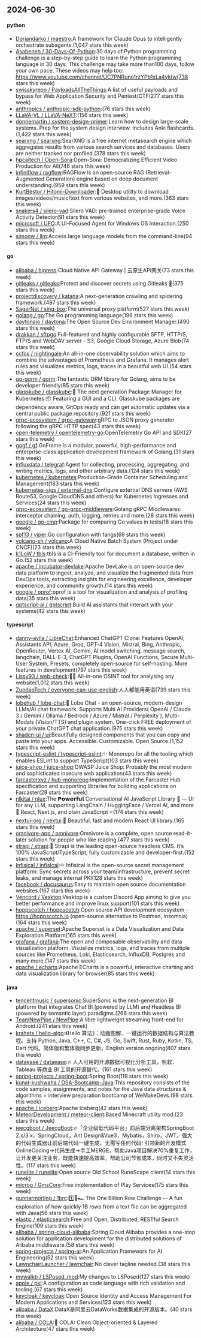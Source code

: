 ## 2024-06-30

#### python
* [Doriandarko / maestro](https://github.com/Doriandarko/maestro):A framework for Claude Opus to intelligently orchestrate subagents.(1,047 stars this week)
* [Asabeneh / 30-Days-Of-Python](https://github.com/Asabeneh/30-Days-Of-Python):30 days of Python programming challenge is a step-by-step guide to learn the Python programming language in 30 days. This challenge may take more than100 days, follow your own pace. These videos may help too: https://www.youtube.com/channel/UC7PNRuno1rzYPb1xLa4yktw(738 stars this week)
* [swisskyrepo / PayloadsAllTheThings](https://github.com/swisskyrepo/PayloadsAllTheThings):A list of useful payloads and bypass for Web Application Security and Pentest/CTF(277 stars this week)
* [anthropics / anthropic-sdk-python](https://github.com/anthropics/anthropic-sdk-python):(76 stars this week)
* [LLaVA-VL / LLaVA-NeXT](https://github.com/LLaVA-VL/LLaVA-NeXT):(156 stars this week)
* [donnemartin / system-design-primer](https://github.com/donnemartin/system-design-primer):Learn how to design large-scale systems. Prep for the system design interview. Includes Anki flashcards.(1,422 stars this week)
* [searxng / searxng](https://github.com/searxng/searxng):SearXNG is a free internet metasearch engine which aggregates results from various search services and databases. Users are neither tracked nor profiled.(378 stars this week)
* [hpcaitech / Open-Sora](https://github.com/hpcaitech/Open-Sora):Open-Sora: Democratizing Efficient Video Production for All(746 stars this week)
* [infiniflow / ragflow](https://github.com/infiniflow/ragflow):RAGFlow is an open-source RAG (Retrieval-Augmented Generation) engine based on deep document understanding.(959 stars this week)
* [KurtBestor / Hitomi-Downloader](https://github.com/KurtBestor/Hitomi-Downloader):🍰 Desktop utility to download images/videos/music/text from various websites, and more.(363 stars this week)
* [snakers4 / silero-vad](https://github.com/snakers4/silero-vad):Silero VAD: pre-trained enterprise-grade Voice Activity Detector(91 stars this week)
* [microsoft / UFO](https://github.com/microsoft/UFO):A UI-Focused Agent for Windows OS Interaction.(250 stars this week)
* [simonw / llm](https://github.com/simonw/llm):Access large language models from the command-line(94 stars this week)

#### go
* [alibaba / higress](https://github.com/alibaba/higress):Cloud Native API Gateway | 云原生API网关(73 stars this week)
* [gitleaks / gitleaks](https://github.com/gitleaks/gitleaks):Protect and discover secrets using Gitleaks 🔑(375 stars this week)
* [projectdiscovery / katana](https://github.com/projectdiscovery/katana):A next-generation crawling and spidering framework.(497 stars this week)
* [SagerNet / sing-box](https://github.com/SagerNet/sing-box):The universal proxy platform(527 stars this week)
* [golang / go](https://github.com/golang/go):The Go programming language(196 stars this week)
* [daytonaio / daytona](https://github.com/daytonaio/daytona):The Open Source Dev Environment Manager.(490 stars this week)
* [drakkan / sftpgo](https://github.com/drakkan/sftpgo):Full-featured and highly configurable SFTP, HTTP/S, FTP/S and WebDAV server - S3, Google Cloud Storage, Azure Blob(74 stars this week)
* [ccfos / nightingale](https://github.com/ccfos/nightingale):An all-in-one observability solution which aims to combine the advantages of Prometheus and Grafana. It manages alert rules and visualizes metrics, logs, traces in a beautiful web UI.(54 stars this week)
* [go-gorm / gorm](https://github.com/go-gorm/gorm):The fantastic ORM library for Golang, aims to be developer friendly(85 stars this week)
* [glasskube / glasskube](https://github.com/glasskube/glasskube):🧊 The next generation Package Manager for Kubernetes 📦 Featuring a GUI and a CLI. Glasskube packages are dependency aware, GitOps ready and can get automatic updates via a central public package repository.(921 stars this week)
* [grpc-ecosystem / grpc-gateway](https://github.com/grpc-ecosystem/grpc-gateway):gRPC to JSON proxy generator following the gRPC HTTP spec(43 stars this week)
* [open-telemetry / opentelemetry-go](https://github.com/open-telemetry/opentelemetry-go):OpenTelemetry Go API and SDK(27 stars this week)
* [gogf / gf](https://github.com/gogf/gf):GoFrame is a modular, powerful, high-performance and enterprise-class application development framework of Golang.(31 stars this week)
* [influxdata / telegraf](https://github.com/influxdata/telegraf):Agent for collecting, processing, aggregating, and writing metrics, logs, and other arbitrary data.(124 stars this week)
* [kubernetes / kubernetes](https://github.com/kubernetes/kubernetes):Production-Grade Container Scheduling and Management(183 stars this week)
* [kubernetes-sigs / external-dns](https://github.com/kubernetes-sigs/external-dns):Configure external DNS servers (AWS Route53, Google CloudDNS and others) for Kubernetes Ingresses and Services(24 stars this week)
* [grpc-ecosystem / go-grpc-middleware](https://github.com/grpc-ecosystem/go-grpc-middleware):Golang gRPC Middlewares: interceptor chaining, auth, logging, retries and more.(28 stars this week)
* [google / go-cmp](https://github.com/google/go-cmp):Package for comparing Go values in tests(18 stars this week)
* [spf13 / viper](https://github.com/spf13/viper):Go configuration with fangs(69 stars this week)
* [volcano-sh / volcano](https://github.com/volcano-sh/volcano):A Cloud Native Batch System (Project under CNCF)(23 stars this week)
* [k1LoW / tbls](https://github.com/k1LoW/tbls):tbls is a CI-Friendly tool for document a database, written in Go.(52 stars this week)
* [apache / incubator-devlake](https://github.com/apache/incubator-devlake):Apache DevLake is an open-source dev data platform to ingest, analyze, and visualize the fragmented data from DevOps tools, extracting insights for engineering excellence, developer experience, and community growth.(14 stars this week)
* [google / pprof](https://github.com/google/pprof):pprof is a tool for visualization and analysis of profiling data(35 stars this week)
* [gptscript-ai / gptscript](https://github.com/gptscript-ai/gptscript):Build AI assistants that interact with your systems(42 stars this week)

#### typescript
* [danny-avila / LibreChat](https://github.com/danny-avila/LibreChat):Enhanced ChatGPT Clone: Features OpenAI, Assistants API, Azure, Groq, GPT-4 Vision, Mistral, Bing, Anthropic, OpenRouter, Vertex AI, Gemini, AI model switching, message search, langchain, DALL-E-3, ChatGPT Plugins, OpenAI Functions, Secure Multi-User System, Presets, completely open-source for self-hosting. More features in development(797 stars this week)
* [Lissy93 / web-check](https://github.com/Lissy93/web-check):🕵️‍♂️ All-in-one OSINT tool for analysing any website(1,012 stars this week)
* [ZuodaoTech / everyone-can-use-english](https://github.com/ZuodaoTech/everyone-can-use-english):人人都能用英语(739 stars this week)
* [lobehub / lobe-chat](https://github.com/lobehub/lobe-chat):🤯 Lobe Chat - an open-source, modern-design LLMs/AI chat framework. Supports Multi AI Providers( OpenAI / Claude 3 / Gemini / Ollama / Bedrock / Azure / Mistral / Perplexity ), Multi-Modals (Vision/TTS) and plugin system. One-click FREE deployment of your private ChatGPT chat application.(975 stars this week)
* [shadcn-ui / ui](https://github.com/shadcn-ui/ui):Beautifully designed components that you can copy and paste into your apps. Accessible. Customizable. Open Source.(1,152 stars this week)
* [typescript-eslint / typescript-eslint](https://github.com/typescript-eslint/typescript-eslint):✨ Monorepo for all the tooling which enables ESLint to support TypeScript(103 stars this week)
* [juice-shop / juice-shop](https://github.com/juice-shop/juice-shop):OWASP Juice Shop: Probably the most modern and sophisticated insecure web application(43 stars this week)
* [farcasterxyz / hub-monorepo](https://github.com/farcasterxyz/hub-monorepo):Implementation of the Farcaster Hub specification and supporting libraries for building applications on Farcaster(28 stars this week)
* [nlkitai / nlux](https://github.com/nlkitai/nlux):The 𝗣𝗼𝘄𝗲𝗿𝗳𝘂𝗹 Conversational AI JavaScript Library 💬 — UI for any LLM, supporting LangChain / HuggingFace / Vercel AI, and more 🧡 React, Next.js, and plain JavaScript ⭐️(174 stars this week)
* [nextui-org / nextui](https://github.com/nextui-org/nextui):🚀 Beautiful, fast and modern React UI library.(165 stars this week)
* [omnivore-app / omnivore](https://github.com/omnivore-app/omnivore):Omnivore is a complete, open source read-it-later solution for people who like reading.(477 stars this week)
* [strapi / strapi](https://github.com/strapi/strapi):🚀 Strapi is the leading open-source headless CMS. It’s 100% JavaScript/TypeScript, fully customizable and developer-first.(152 stars this week)
* [Infisical / infisical](https://github.com/Infisical/infisical):♾ Infisical is the open-source secret management platform: Sync secrets across your team/infrastructure, prevent secret leaks, and manage internal PKI(128 stars this week)
* [facebook / docusaurus](https://github.com/facebook/docusaurus):Easy to maintain open source documentation websites.(167 stars this week)
* [Vencord / Vesktop](https://github.com/Vencord/Vesktop):Vesktop is a custom Discord App aiming to give you better performance and improve linux support(101 stars this week)
* [hoppscotch / hoppscotch](https://github.com/hoppscotch/hoppscotch):Open source API development ecosystem - https://hoppscotch.io (open-source alternative to Postman, Insomnia)(164 stars this week)
* [apache / superset](https://github.com/apache/superset):Apache Superset is a Data Visualization and Data Exploration Platform(165 stars this week)
* [grafana / grafana](https://github.com/grafana/grafana):The open and composable observability and data visualization platform. Visualize metrics, logs, and traces from multiple sources like Prometheus, Loki, Elasticsearch, InfluxDB, Postgres and many more.(147 stars this week)
* [apache / echarts](https://github.com/apache/echarts):Apache ECharts is a powerful, interactive charting and data visualization library for browser(85 stars this week)

#### java
* [tencentmusic / supersonic](https://github.com/tencentmusic/supersonic):SuperSonic is the next-generation BI platform that integrates Chat BI (powered by LLM) and Headless BI (powered by semantic layer) paradigms.(266 stars this week)
* [TeamNewPipe / NewPipe](https://github.com/TeamNewPipe/NewPipe):A libre lightweight streaming front-end for Android.(241 stars this week)
* [krahets / hello-algo](https://github.com/krahets/hello-algo):《Hello 算法》：动画图解、一键运行的数据结构与算法教程。支持 Python, Java, C++, C, C#, JS, Go, Swift, Rust, Ruby, Kotlin, TS, Dart 代码。简体版和繁体版同步更新，English version ongoing(807 stars this week)
* [dataease / dataease](https://github.com/dataease/dataease):🔥 人人可用的开源数据可视化分析工具，帆软、Tableau 等商业 BI 工具的开源替代。(161 stars this week)
* [spring-projects / spring-boot](https://github.com/spring-projects/spring-boot):Spring Boot(119 stars this week)
* [kunal-kushwaha / DSA-Bootcamp-Java](https://github.com/kunal-kushwaha/DSA-Bootcamp-Java):This repository consists of the code samples, assignments, and notes for the Java data structures & algorithms + interview preparation bootcamp of WeMakeDevs.(98 stars this week)
* [apache / iceberg](https://github.com/apache/iceberg):Apache Iceberg(42 stars this week)
* [MeteorDevelopment / meteor-client](https://github.com/MeteorDevelopment/meteor-client):Based Minecraft utility mod.(23 stars this week)
* [jeecgboot / JeecgBoot](https://github.com/jeecgboot/JeecgBoot):🔥「企业级低代码平台」前后端分离架构SpringBoot 2.x/3.x，SpringCloud，Ant Design&Vue3，Mybatis，Shiro，JWT。强大的代码生成器让前后端代码一键生成，无需写任何代码! 引领新的开发模式OnlineCoding->代码生成->手工MERGE，帮助Java项目解决70%重复工作，让开发更关注业务，既能快速提高效率，帮助公司节省成本，同时又不失灵活性。(117 stars this week)
* [runelite / runelite](https://github.com/runelite/runelite):Open source Old School RuneScape client(14 stars this week)
* [microg / GmsCore](https://github.com/microg/GmsCore):Free implementation of Play Services(175 stars this week)
* [gunnarmorling / 1brc](https://github.com/gunnarmorling/1brc):1️⃣🐝🏎️ The One Billion Row Challenge -- A fun exploration of how quickly 1B rows from a text file can be aggregated with Java(56 stars this week)
* [elastic / elasticsearch](https://github.com/elastic/elasticsearch):Free and Open, Distributed, RESTful Search Engine(109 stars this week)
* [alibaba / spring-cloud-alibaba](https://github.com/alibaba/spring-cloud-alibaba):Spring Cloud Alibaba provides a one-stop solution for application development for the distributed solutions of Alibaba middleware.(58 stars this week)
* [spring-projects / spring-ai](https://github.com/spring-projects/spring-ai):An Application Framework for AI Engineering(52 stars this week)
* [LawnchairLauncher / lawnchair](https://github.com/LawnchairLauncher/lawnchair):No clever tagline needed.(38 stars this week)
* [mywalkb / LSPosed_mod](https://github.com/mywalkb/LSPosed_mod):My changes to LSPosed(127 stars this week)
* [apple / pkl](https://github.com/apple/pkl):A configuration as code language with rich validation and tooling.(67 stars this week)
* [keycloak / keycloak](https://github.com/keycloak/keycloak):Open Source Identity and Access Management For Modern Applications and Services(123 stars this week)
* [alibaba / DataX](https://github.com/alibaba/DataX):DataX是阿里云DataWorks数据集成的开源版本。(40 stars this week)
* [alibaba / COLA](https://github.com/alibaba/COLA):🥤 COLA: Clean Object-oriented & Layered Architecture(47 stars this week)
